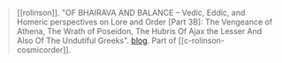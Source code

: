 > [[rolinson]]. "OF BHAIRAVA AND BALANCE – Vedic, Eddic, and Homeric perspectives on Lore and Order [Part 3B]: The Vengeance of Athena, The Wrath of Poseidon, The Hubris Of Ajax the Lesser And Also Of The Undutiful Greeks". [blog](https://aryaakasha.com/2019/12/07/of-bhairava-and-balance-vedic-eddic-and-homeric-perspectives-on-lore-and-order-part-3b-the-vengeance-of-athena-the-wrath-of-poseidon-the-hubris-of-ajax-the-lesser-and-also-of-the-undutiful-gr/). Part of [[c-rolinson-cosmicorder]].